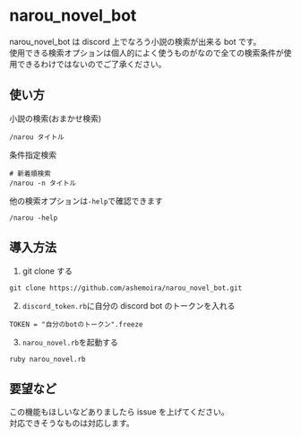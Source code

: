 # narou_novel_bot

narou_novel_bot は discord 上でなろう小説の検索が出来る bot です。  
使用できる検索オプションは個人的によく使うものがなので全ての検索条件が使用できるわけではないのでご了承ください。

## 使い方

小説の検索(おまかせ検索)

```
/narou タイトル
```

条件指定検索

```
# 新着順検索
/narou -n タイトル
```

他の検索オプションは`-help`で確認できます

```
/narou -help
```

## 導入方法

1.  git clone する

```
git clone https://github.com/ashemoira/narou_novel_bot.git
```

2.  `discord_token.rb`に自分の discord bot のトークンを入れる

```
TOKEN = "自分のbotのトークン".freeze
```

3.  `narou_novel.rb`を起動する

```
ruby narou_novel.rb
```

## 要望など

この機能もほしいなどありましたら issue を上げてください。  
対応できそうなものは対応します。

